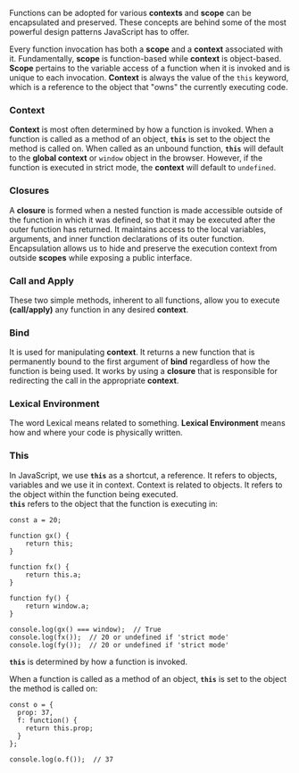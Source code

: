 Functions can be adopted for various **contexts** and **scope** can be encapsulated and preserved. These concepts are behind some of the most powerful design patterns JavaScript has to offer.

Every function invocation has both a **scope** and a **context** associated with it. Fundamentally, **scope** is function-based while **context** is object-based. **Scope** pertains to the variable access of a function when it is invoked and is unique to each invocation. **Context** is always the value of the `this` keyword, which is a reference to the object that "owns" the currently executing code.

### Context

**Context** is most often determined by how a function is invoked. When a function is called as a method of an object, **`this`** is set to the object the method is called on. When called as an unbound function, **`this`** will default to the **global context** or `window` object in the browser. However, if the function is executed in strict mode, the **context** will default to `undefined`.

### Closures

A **closure** is formed when a nested function is made accessible outside of the function in which it was defined, so that it may be executed after the outer function has returned. It maintains access to the local variables, arguments, and inner function declarations of its outer function. Encapsulation allows us to hide and preserve the execution context from outside **scopes** while exposing a public interface.

### Call and Apply

These two simple methods, inherent to all functions, allow you to execute **(call/apply)** any function in any desired **context**.

### Bind

It is used for manipulating **context**. It returns a new function that is permanently bound to the first argument of **bind** regardless of how the function is being used. It works by using a **closure** that is responsible for redirecting the call in the appropriate **context**.

### Lexical Environment

The word Lexical means related to something. **Lexical Environment** means how and where your code is physically written.

### This

In JavaScript, we use **`this`** as a shortcut, a reference. It refers to objects, variables and we use it in context.
Context is related to objects. It refers to the object within the function being executed.  
**`this`** refers to the object that the function is executing in:
```
const a = 20;

function gx() {
    return this;
}

function fx() {
    return this.a;
}

function fy() {
    return window.a;
}

console.log(gx() === window);  // True
console.log(fx());  // 20 or undefined if 'strict mode'
console.log(fy());  // 20 or undefined if 'strict mode'
```

**`this`** is determined by how a function is invoked.

When a function is called as a method of an object, **`this`** is set to the object the method is called on:
```
const o = {
  prop: 37,
  f: function() {
    return this.prop;
  }
};

console.log(o.f());  // 37
```
